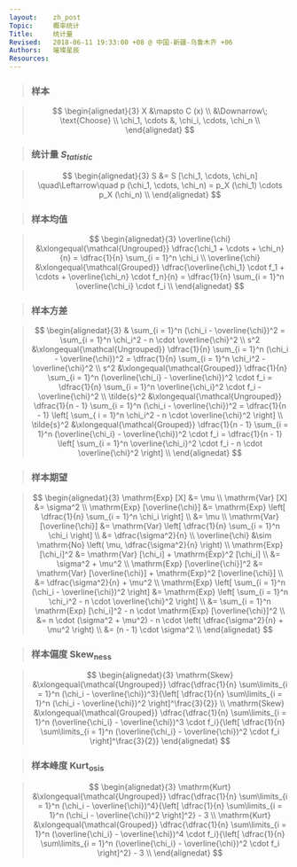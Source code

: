 ```yaml
---
layout:    zh_post
Topic:     概率统计
Title:     统计量
Revised:   2018-06-11 19:33:00 +08 @ 中国-新疆-乌鲁木齐 +06
Authors:   璀璨星辰
Resources:
---
```


> ### 样本

> $$
> \begin{alignedat}{3}
>              X &\mapsto C (x) \\
>                &\Downarrow\; \text{Choose} \\
> \chi_1, \cdots &, \chi_i, \cdots, \chi_n \\
> \end{alignedat}
> $$
>

> ### 统计量 $S_{tatistic}$

> $$
> \begin{alignedat}{3}
> S &= S [\chi_1, \cdots, \chi_n] \quad\Leftarrow\quad p (\chi_1, \cdots, \chi_n) = p_X (\chi_1) \cdots p_X (\chi_n) \\
> \end{alignedat}
> $$
>

> ### 样本均值

> $$
> \begin{alignedat}{3}
> \overline{\chi} &\xlongequal{\mathcal{Ungrouped}} \dfrac{\chi_1 + \cdots + \chi_n}{n} = \dfrac{1}{n} \sum_{i = 1}^n \chi_i \\
> \overline{\chi} &\xlongequal{\mathcal{Grouped}} \dfrac{\overline{\chi_1} \cdot f_1 + \cdots + \overline{\chi_n} \cdot f_n}{n} = \dfrac{1}{n} \sum_{i = 1}^n \overline{\chi_i} \cdot f_i \\
> \end{alignedat}
> $$
>

> ### 样本方差

> $$
> \begin{alignedat}{3}
>             & \sum_{i = 1}^n (\chi_i - \overline{\chi})^2 = \sum_{i = 1}^n \chi_i^2 - n \cdot \overline{\chi}^2 \\
>         s^2 &\xlongequal{\mathcal{Ungrouped}} \dfrac{1}{n} \sum_{i = 1}^n (\chi_i - \overline{\chi})^2 = \dfrac{1}{n} \sum_{i = 1}^n \chi_i^2 - \overline{\chi}^2 \\
>         s^2 &\xlongequal{\mathcal{Grouped}} \dfrac{1}{n} \sum_{i = 1}^n (\overline{\chi_i} - \overline{\chi})^2 \cdot f_i = \dfrac{1}{n} \sum_{i = 1}^n \overline{\chi_i}^2 \cdot f_i - \overline{\chi}^2 \\
> \tilde{s}^2 &\xlongequal{\mathcal{Ungrouped}} \dfrac{1}{n - 1} \sum_{i = 1}^n (\chi_i - \overline{\chi})^2 = \dfrac{1}{n - 1} \left[ \sum_{ i = 1}^n \chi_i^2 - n \cdot \overline{\chi}^2 \right] \\
> \tilde{s}^2 &\xlongequal{\mathcal{Grouped}} \dfrac{1}{n - 1} \sum_{i = 1}^n (\overline{\chi_i} - \overline{\chi})^2 \cdot f_i = \dfrac{1}{n - 1} \left[ \sum_{i = 1}^n \overline{\chi_i}^2 \cdot f_i - n \cdot \overline{\chi}^2 \right] \\
> \end{alignedat}
> $$
>

> ### 样本期望

> $$
> \begin{alignedat}{3}
>                                                        \mathrm{Exp} [X] &= \mu \\
>                                                        \mathrm{Var} [X] &= \sigma^2 \\
>                                          \mathrm{Exp} [\overline{\chi}] &= \mathrm{Exp} \left[ \dfrac{1}{n} \sum_{i = 1}^n \chi_i \right] \\
>                                                                         &= \mu \\
>                                          \mathrm{Var} [\overline{\chi}] &= \mathrm{Var} \left[ \dfrac{1}{n} \sum_{i = 1}^n \chi_i \right] \\
>                                                                         &= \dfrac{\sigma^2}{n} \\
>                                                         \overline{\chi} &\sim \mathrm{No} \left( \mu, \dfrac{\sigma^2}{n} \right) \\
>                                                 \mathrm{Exp} [\chi_i]^2 &= \mathrm{Var} [\chi_i] + \mathrm{Exp}^2 [\chi_i] \\
>                                                                         &= \sigma^2 + \mu^2 \\
>                                        \mathrm{Exp} [\overline{\chi}]^2 &= \mathrm{Var} [\overline{\chi}] + \mathrm{Exp}^2 [\overline{\chi}] \\
>                                                                         &= \dfrac{\sigma^2}{n} + \mu^2 \\
> \mathrm{Exp} \left[ \sum_{i = 1}^n (\chi_i - \overline{\chi})^2 \right] &= \mathrm{Exp} \left[ \sum_{i = 1}^n \chi_i^2 - n \cdot \overline{\chi}^2 \right] \\
>                                                                         &= \sum_{i = 1}^n \mathrm{Exp} [\chi_i]^2 - n \cdot \mathrm{Exp} [\overline{\chi}]^2 \\
>                                                                         &= n \cdot (\sigma^2 + \mu^2) - n \cdot \left( \dfrac{\sigma^2}{n} + \mu^2 \right) \\
>                                                                         &= (n - 1) \cdot \sigma^2 \\
> \end{alignedat}
> $$
>

> ### 样本偏度 $\mathrm{Skew_{ness}}$

> $$
> \begin{alignedat}{3}
> \mathrm{Skew} &\xlongequal{\mathcal{Ungrouped}} \dfrac{\dfrac{1}{n} \sum\limits_{i = 1}^n (\chi_i - \overline{\chi})^3}{\left[ \dfrac{1}{n} \sum\limits_{i = 1}^n (\chi_i - \overline{\chi})^2 \right]^\frac{3}{2}} \\
> \mathrm{Skew} &\xlongequal{\mathcal{Grouped}} \dfrac{\dfrac{1}{n} \sum\limits_{i = 1}^n (\overline{\chi_i} - \overline{\chi})^3 \cdot f_i}{\left[ \dfrac{1}{n} \sum\limits_{i = 1}^n (\overline{\chi_i} - \overline{\chi})^2 \cdot f_i \right]^\frac{3}{2}}
> \end{alignedat}
> $$
>

> ### 样本峰度 $\mathrm{Kurt_{osis}}$

> $$
> \begin{alignedat}{3}
> \mathrm{Kurt} &\xlongequal{\mathcal{Ungrouped}} \dfrac{\dfrac{1}{n} \sum\limits_{i = 1}^n (\chi_i - \overline{\chi})^4}{\left[ \dfrac{1}{n} \sum\limits_{i = 1}^n (\chi_i - \overline{\chi})^2 \right]^2} - 3 \\
> \mathrm{Kurt} &\xlongequal{\mathcal{Grouped}} \dfrac{\dfrac{1}{n} \sum\limits_{i = 1}^n (\overline{\chi_i} - \overline{\chi})^4 \cdot f_i}{\left[ \dfrac{1}{n} \sum\limits_{i = 1}^n (\overline{\chi_i} - \overline{\chi})^2 \cdot f_i \right]^2} - 3 \\
> \end{alignedat}
> $$
>